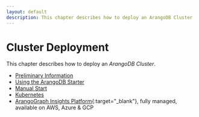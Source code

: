 ```yaml
---
layout: default
description: This chapter describes how to deploy an ArangoDB Cluster
---
```

Cluster Deployment
==================

This chapter describes how to deploy an _ArangoDB Cluster_.

- [Preliminary Information](deployment-cluster-preliminary-information.html)
- [Using the ArangoDB Starter](deployment-cluster-using-the-starter.html)
- [Manual Start](deployment-cluster-manual-start.html)
- [Kubernetes](deployment-cluster-kubernetes.html)
- [ArangoGraph Insights Platform](https://cloud.arangodb.com/home?utm_source=docs&utm_medium=cluster_pages&utm_campaign=docs_traffic){:target="_blank"},
  fully managed, available on AWS, Azure & GCP
